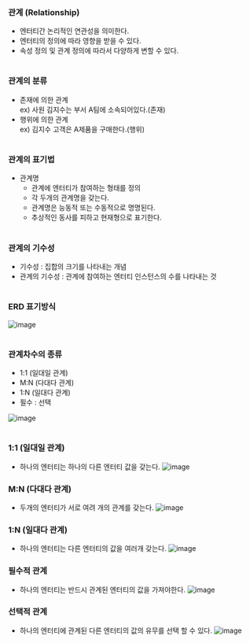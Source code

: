 ### 관계 (Relationship)
- 엔터티간 논리적인 연관성을 의미한다.
- 엔터티의 정의에 따라 영향을 받을 수 있다.
- 속성 정의 및 관계 정의에 따라서 다양하게 변할 수 있다.
#
### 관계의 분류
- 존재에 의한 관계  
  ex) 사원 김지수는 부서 A팀에 소속되어있다.(존재)
- 행위에 의한 관계  
  ex) 김지수 고객은 A제품을 구매한다.(행위)
#
### 관계의 표기법
- 관계명
  - 관계에 엔터티가 참여하는 형태를 정의
  - 각 두개의 관계명을 갖는다.
  - 관계명은 능동적 또는 수동적으로 명명된다.
  - 추상적인 동사를 피하고 현재형으로 표기한다.
#
### 관계의 기수성
- 기수성 : 집합의 크기를 나타내는 개념
- 관계의 기수성 : 관계에 참여하는 엔터티 인스턴스의 수를 나타내는 것
#
### ERD 표기방식
![image](https://github.com/user-attachments/assets/1e669ade-ca06-42f5-8198-fe9fca92229b)
#
### 관계차수의 종류
- 1:1 (일대일 관계)
- M:N (다대다 관계)
- 1:N (일대다 관계)
- 필수 : 선택

![image](https://github.com/user-attachments/assets/f8aa7a86-9fee-4128-8004-13b77a48dd7d)
#
### 1:1 (일대일 관계)
- 하나의 엔터티는 하나의 다른 엔터티 값을 갖는다.
![image](https://github.com/user-attachments/assets/40b7cbce-5c30-40d9-a66d-77bf355f0c16)

### M:N (다대다 관계)
- 두개의 엔터티가 서로 여려 개의 관계를 갖는다.
![image](https://github.com/user-attachments/assets/2dc11208-8265-4d24-91af-2c832fb5185b)

### 1:N (일대다 관계)
- 하나의 엔터티는 다른 엔터티의 값을 여러개 갖는다.
![image](https://github.com/user-attachments/assets/5d473b88-2220-4af7-accd-229a792b9399)

### 필수적 관계
- 하나의 엔터티는 반드시 관계된 엔터티의 값을 가져야한다.
![image](https://github.com/user-attachments/assets/3f817506-374c-49dd-a51f-4bb0cdb6926a)

### 선택적 관계
- 하나의 엔터티에 관계된 다른 엔터티의 값의 유무를 선택 할 수 있다.
![image](https://github.com/user-attachments/assets/3dab8af3-10ab-4a84-8124-a9ce1a648642)

### 

